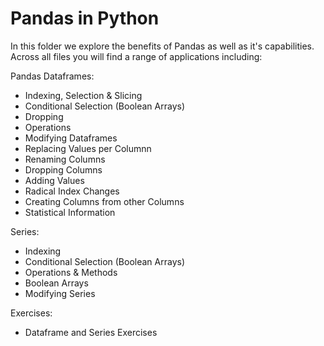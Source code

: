 # Pandas in Python

In this folder we explore the benefits of Pandas as well as it's capabilities. Across all files you will find a range of applications including:

Pandas Dataframes:
- Indexing, Selection & Slicing
- Conditional Selection (Boolean Arrays)
- Dropping 
- Operations
- Modifying Dataframes
- Replacing Values per Columnn
- Renaming Columns
- Dropping Columns
- Adding Values
- Radical Index Changes
- Creating Columns from other Columns
- Statistical Information

Series:
- Indexing
- Conditional Selection (Boolean Arrays)
- Operations & Methods
- Boolean Arrays
- Modifying Series

Exercises:
- Dataframe and Series Exercises
